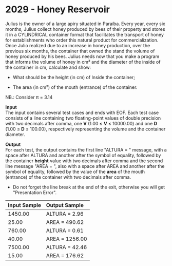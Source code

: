 # 2029 - Honey Reservoir

Julius is the owner of a large apiry situated in Paraíba. Every year, every six months, Julius collect honey produced by bees of their property and stores it in a CYLINDRICAL container format that facilitates the transport of honey for establishments who order this natural product for commercialization. Once Julio realized due to an increase in honey production, over the previous six months, the container that owned the stand the volume of honey produced by his bees. Julius needs now that you make a program that informs the volume of honey in cm³ and the diameter of the inside of the container in cm, calculate and show:

- What should be the height (in cm) of Inside the container;

- The area (in cm²) of the mouth (entrance) of the container.

NB.: Consider π = 3.14

**Input**<br>
The input contains several test cases and ends with EOF. Each test case consists of a line containing two floating-point values of double precision with two decimals after comma, one **V** (1.00 ≤ **V** ≤ 10000.00) and one **D** (1.00 ≤ **D** ≤ 100.00), respectively representing the volume and the container diameter.

**Output**<br>
For each test, the output contains the first line "ALTURA = " message, with a space after ALTURA and another after the symbol of equality, followed by the container **height** value with two decimals after comma and the second line message "AREA = ", also with a space after AREA and another after the symbol of equality, followed by the value of the **area** of the mouth (entrance) of the container with two decimals after comma.

- Do not forget the line break at the end of the exit, otherwise you will get "Presentation Error".

| Input Sample | Output Sample  |
|:-------------|:---------------|
| 1450.00      | ALTURA = 2.96  |
| 25.00        | AREA = 490.62  |
| 760.00       | ALTURA = 0.61  |
| 40.00        | AREA = 1256.00 |
| 7500.00      | ALTURA = 42.46 |
| 15.00        | AREA = 176.62  |